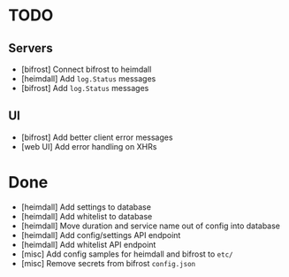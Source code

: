 # TODO

## Servers
* [bifrost] Connect bifrost to heimdall
* [heimdall] Add `log.Status` messages
* [bifrost] Add `log.Status` messages

## UI
* [bifrost] Add better client error messages
* [web UI] Add error handling on XHRs

# Done
* [heimdall] Add settings to database
* [heimdall] Add whitelist to database
* [heimdall] Move duration and service name out of config into database
* [heimdall] Add config/settings API endpoint
* [heimdall] Add whitelist API endpoint
* [misc] Add config samples for heimdall and bifrost to `etc/`
* [misc] Remove secrets from bifrost `config.json`